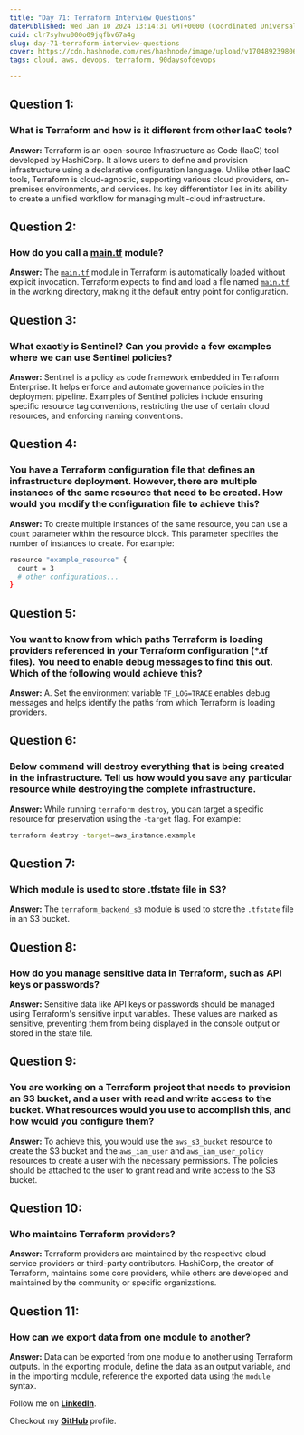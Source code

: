 ```yaml
---
title: "Day 71: Terraform Interview Questions"
datePublished: Wed Jan 10 2024 13:14:31 GMT+0000 (Coordinated Universal Time)
cuid: clr7syhvu000o09jqfbv67a4g
slug: day-71-terraform-interview-questions
cover: https://cdn.hashnode.com/res/hashnode/image/upload/v1704892398068/d7d92bca-8cc0-4b78-ad71-6907ea2bc4c2.png
tags: cloud, aws, devops, terraform, 90daysofdevops

---
```


## Question 1:

### What is Terraform and how is it different from other IaaC tools?

**Answer:** Terraform is an open-source Infrastructure as Code (IaaC) tool developed by HashiCorp. It allows users to define and provision infrastructure using a declarative configuration language. Unlike other IaaC tools, Terraform is cloud-agnostic, supporting various cloud providers, on-premises environments, and services. Its key differentiator lies in its ability to create a unified workflow for managing multi-cloud infrastructure.

## Question 2:

### How do you call a [main.tf](http://main.tf) module?

**Answer:** The [`main.tf`](http://main.tf) module in Terraform is automatically loaded without explicit invocation. Terraform expects to find and load a file named [`main.tf`](http://main.tf) in the working directory, making it the default entry point for configuration.

## Question 3:

### What exactly is Sentinel? Can you provide a few examples where we can use Sentinel policies?

**Answer:** Sentinel is a policy as code framework embedded in Terraform Enterprise. It helps enforce and automate governance policies in the deployment pipeline. Examples of Sentinel policies include ensuring specific resource tag conventions, restricting the use of certain cloud resources, and enforcing naming conventions.

## Question 4:

### You have a Terraform configuration file that defines an infrastructure deployment. However, there are multiple instances of the same resource that need to be created. How would you modify the configuration file to achieve this?

**Answer:** To create multiple instances of the same resource, you can use a `count` parameter within the resource block. This parameter specifies the number of instances to create. For example:

```bash
resource "example_resource" {
  count = 3
  # other configurations...
}
```

## Question 5:

### You want to know from which paths Terraform is loading providers referenced in your Terraform configuration (\*.tf files). You need to enable debug messages to find this out. Which of the following would achieve this?

**Answer:** A. Set the environment variable `TF_LOG=TRACE` enables debug messages and helps identify the paths from which Terraform is loading providers.

## Question 6:

### Below command will destroy everything that is being created in the infrastructure. Tell us how would you save any particular resource while destroying the complete infrastructure.

**Answer:** While running `terraform destroy`, you can target a specific resource for preservation using the `-target` flag. For example:

```bash
terraform destroy -target=aws_instance.example
```

## Question 7:

### Which module is used to store .tfstate file in S3?

**Answer:** The `terraform_backend_s3` module is used to store the `.tfstate` file in an S3 bucket.

## Question 8:

### How do you manage sensitive data in Terraform, such as API keys or passwords?

**Answer:** Sensitive data like API keys or passwords should be managed using Terraform's sensitive input variables. These values are marked as sensitive, preventing them from being displayed in the console output or stored in the state file.

## Question 9:

### You are working on a Terraform project that needs to provision an S3 bucket, and a user with read and write access to the bucket. What resources would you use to accomplish this, and how would you configure them?

**Answer:** To achieve this, you would use the `aws_s3_bucket` resource to create the S3 bucket and the `aws_iam_user` and `aws_iam_user_policy` resources to create a user with the necessary permissions. The policies should be attached to the user to grant read and write access to the S3 bucket.

## Question 10:

### Who maintains Terraform providers?

**Answer:** Terraform providers are maintained by the respective cloud service providers or third-party contributors. HashiCorp, the creator of Terraform, maintains some core providers, while others are developed and maintained by the community or specific organizations.

## Question 11:

### How can we export data from one module to another?

**Answer:** Data can be exported from one module to another using Terraform outputs. In the exporting module, define the data as an output variable, and in the importing module, reference the exported data using the `module` syntax.

Follow me on [**LinkedIn**](https://www.linkedin.com/in/arjunmenon-devops/).

Checkout my [**GitHub**](https://github.com/ArjunMnn) profile.